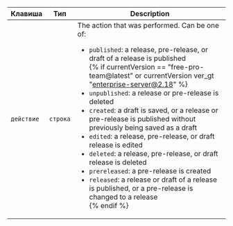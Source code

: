 | Клавиша    | Тип      | Description                                                                                                                                                                                                                                                                                                                     |
| ---------- | -------- | ------------------------------------------------------------------------------------------------------------------------------------------------------------------------------------------------------------------------------------------------------------------------------------------------------------------------------- |
| `действие` | `строка` | The action that was performed. Can be one of:<ul><li>`published`: a release, pre-release, or draft of a release is published</li>{% if currentVersion == "free-pro-team@latest" or currentVersion ver_gt "enterprise-server@2.18" %}<li>`unpublished`: a release or pre-release is deleted</li><li>`created`: a draft is saved, or a release or pre-release is published without previously being saved as a draft</li><li>`edited`: a release, pre-release, or draft release is edited</li><li>`deleted`: a release, pre-release, or draft release is deleted</li><li>`prereleased`: a pre-release is created</li><li>`released`: a release or draft of a release is published, or a pre-release is changed to a release</li>{% endif %} |